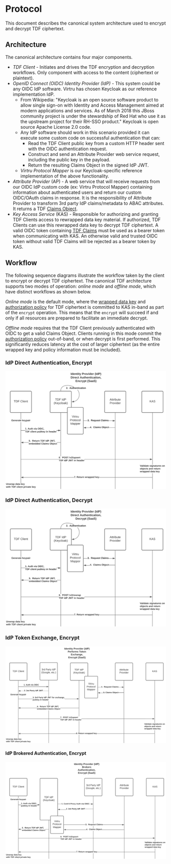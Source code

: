 # Protocol

This document describes the canonical system architecture used to encrypt and decrypt TDF ciphertext.

## Architecture

The canonical architecture contains four major components.

* *TDF Client* - Initiates and drives the TDF encryption and decryption workflows. Only component with access to the content (ciphertext or plaintext).
* *OpenID Connect (OIDC) Identity Provider (IdP)* - This system could be any OIDC IdP software.  Virtru has chosen Keycloak as our reference implementation IdP.
  * From Wikipedia:  "Keycloak is an open source software product to allow single sign-on with Identity and Access Management aimed at modern applications and services. As of March 2018 this JBoss community project is under the stewardship of Red Hat who use it as the upstream project for their RH-SSO product."  Keycloak is open source Apache License 2.0 code.
  * Any IdP software should work in this scenario provided it can execute some custom code on successful authentication that can:
    * Read the TDF Client public key from a custom HTTP header sent with the OIDC authentication request.
    * Construct and send an Attribute Provider web service request, including the public key in the payload.
    * Return the resulting Claims Object in the signed IdP JWT.
  * *Virtru Protocol Mapper* is our Keycloak-specific reference implementation of the above functionality.
* *Attribute Provider* (AP) - A web service that will receive requests from our OIDC IdP custom code (ex: Virtru Protocol Mapper) containing information about authenticated users and return our custom OIDC/OAuth claims in response.  It is the responsibility of Attribute Provider to transform 3rd party IdP claims/metadata to ABAC attributes.  It returns a TDF [Claims Object](../schema/ClaimsObject.md).
* *Key Access Service* (KAS) - Responsible for authorizing and granting TDF Clients access to rewrapped data key material. If authorized, TDF Clients can use this rewrapped data key to decrypt TDF ciphertext.  A valid OIDC token containing [TDF Claims](../schema/ClaimsObject.md) must be used as a bearer token when communicating with KAS. An otherwise valid and trusted OIDC token without valid TDF Claims will be rejected as a bearer token by KAS.

## Workflow

The following sequence diagrams illustrate the workflow taken by the client to encrypt or decrypt TDF ciphertext. The canonical TDF architecture supports two modes of operation: _online mode_ and _offline mode_, which have distinct workflows as shown below.

_Online mode_ is the default mode, where the [wrapped data key](../schema/KeyAccessObject.md) and [authorization policy](../schema/PolicyObject.md) for TDF ciphertext is committed to KAS in-band as part of the `encrypt` operation. This means that the `encrypt` will succeed if and only if all resources are prepared to facilitate an immediate decrypt.

_Offline mode_ requires that the TDF Client previously authenticated with OIDC to get a valid Claims Object. Clients running in this mode commit the [authorization policy](../schema/PolicyObject.md) out-of-band, or when decrypt is first performed. This significantly reduces latency at the cost of larger ciphertext (as the entire wrapped key and policy information must be included). 

### IdP Direct Authentication, Encrypt

![IdP Direct Authentication](../diagrams/OIDC_direct_auth.png)

### IdP Direct Authentication, Decrypt

![IdP Direct Authentication Decrypt](../diagrams/OIDC_direct_auth_decrypt.png)

### IdP Token Exchange, Encrypt

![IdP Token Exchange](../diagrams/OIDC_token_exchange.png)

#### IdP Brokered Authentication, Encrypt

![IdP Brokered Authentication](../diagrams/OIDC_brokered_auth.png)

